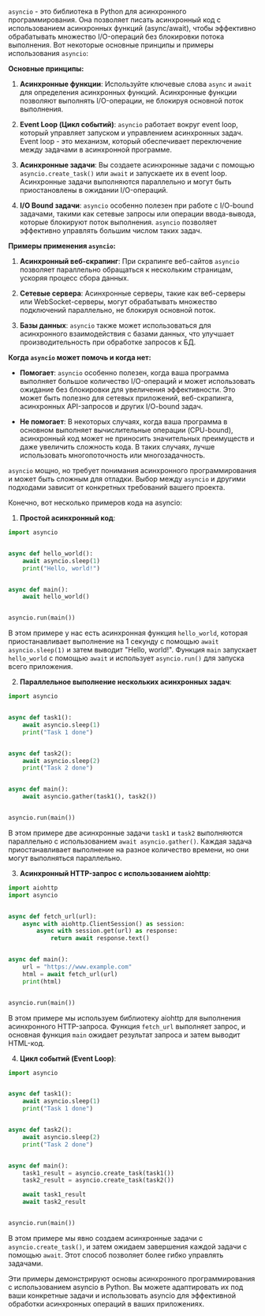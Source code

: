 `asyncio` - это библиотека в Python для асинхронного программирования. Она позволяет писать асинхронный код с
использованием асинхронных функций (async/await), чтобы эффективно обрабатывать множество I/O-операций без блокировки
потока выполнения. Вот некоторые основные принципы и примеры использования `asyncio`:

**Основные принципы:**

1. **Асинхронные функции**: Используйте ключевые слова `async` и `await` для определения асинхронных функций.
   Асинхронные функции позволяют выполнять I/O-операции, не блокируя основной поток выполнения.

2. **Event Loop (Цикл событий)**: `asyncio` работает вокруг event loop, который управляет запуском и управлением
   асинхронных задач. Event loop - это механизм, который обеспечивает переключение между задачами в асинхронной
   программе.

3. **Асинхронные задачи**: Вы создаете асинхронные задачи с помощью `asyncio.create_task()` или `await` и запускаете их
   в event loop. Асинхронные задачи выполняются параллельно и могут быть приостановлены в ожидании I/O-операций.

4. **I/O Bound задачи**: `asyncio` особенно полезен при работе с I/O-bound задачами, такими как сетевые запросы или
   операции ввода-вывода, которые блокируют поток выполнения. `asyncio` позволяет эффективно управлять большим числом
   таких задач.

**Примеры применения `asyncio`:**

1. **Асинхронный веб-скрапинг**: При скрапинге веб-сайтов `asyncio` позволяет параллельно обращаться к нескольким
   страницам, ускоряя процесс сбора данных.

2. **Сетевые сервера**: Асинхронные серверы, такие как веб-серверы или WebSocket-серверы, могут обрабатывать множество
   подключений параллельно, не блокируя основной поток.

3. **Базы данных**: `asyncio` также может использоваться для асинхронного взаимодействия с базами данных, что улучшает
   производительность при обработке запросов к БД.

**Когда `asyncio` может помочь и когда нет:**

- **Помогает**: `asyncio` особенно полезен, когда ваша программа выполняет большое количество I/O-операций и может
  использовать ожидание без блокировки для увеличения эффективности. Это может быть полезно для сетевых приложений,
  веб-скрапинга, асинхронных API-запросов и других I/O-bound задач.

- **Не помогает**: В некоторых случаях, когда ваша программа в основном выполняет вычислительные операции (CPU-bound),
  асинхронный код может не приносить значительных преимуществ и даже увеличить сложность кода. В таких случаях, лучше
  использовать многопоточность или многозадачность.

`asyncio` мощно, но требует понимания асинхронного программирования и может быть сложным для отладки. Выбор
между `asyncio` и другими подходами зависит от конкретных требований вашего проекта.

Конечно, вот несколько примеров кода на asyncio:

1. **Простой асинхронный код**:

```python
import asyncio


async def hello_world():
    await asyncio.sleep(1)
    print("Hello, world!")


async def main():
    await hello_world()


asyncio.run(main())
```

В этом примере у нас есть асинхронная функция `hello_world`, которая приостанавливает выполнение на 1 секунду с
помощью `await asyncio.sleep(1)` и затем выводит "Hello, world!". Функция `main` запускает `hello_world` с
помощью `await` и использует `asyncio.run()` для запуска всего приложения.

2. **Параллельное выполнение нескольких асинхронных задач**:

```python
import asyncio


async def task1():
    await asyncio.sleep(1)
    print("Task 1 done")


async def task2():
    await asyncio.sleep(2)
    print("Task 2 done")


async def main():
    await asyncio.gather(task1(), task2())


asyncio.run(main())
```

В этом примере две асинхронные задачи `task1` и `task2` выполняются параллельно с
использованием `await asyncio.gather()`. Каждая задача приостанавливает выполнение на разное количество времени, но они
могут выполняться параллельно.

3. **Асинхронный HTTP-запрос с использованием aiohttp**:

```python
import aiohttp
import asyncio


async def fetch_url(url):
    async with aiohttp.ClientSession() as session:
        async with session.get(url) as response:
            return await response.text()


async def main():
    url = "https://www.example.com"
    html = await fetch_url(url)
    print(html)


asyncio.run(main())
```

В этом примере мы используем библиотеку aiohttp для выполнения асинхронного HTTP-запроса. Функция `fetch_url` выполняет
запрос, и основная функция `main` ожидает результат запроса и затем выводит HTML-код.

4. **Цикл событий (Event Loop)**:

```python
import asyncio


async def task1():
    await asyncio.sleep(1)
    print("Task 1 done")


async def task2():
    await asyncio.sleep(2)
    print("Task 2 done")


async def main():
    task1_result = asyncio.create_task(task1())
    task2_result = asyncio.create_task(task2())

    await task1_result
    await task2_result


asyncio.run(main())
```

В этом примере мы явно создаем асинхронные задачи с `asyncio.create_task()`, и затем ожидаем завершения каждой задачи с
помощью `await`. Этот способ позволяет более гибко управлять задачами.

Эти примеры демонстрируют основы асинхронного программирования с использованием asyncio в Python. Вы можете адаптировать
их под ваши конкретные задачи и использовать asyncio для эффективной обработки асинхронных операций в ваших приложениях.